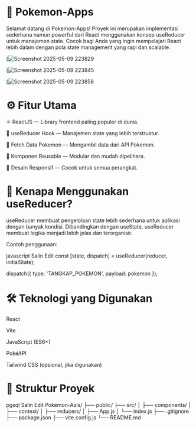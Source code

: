# 🐾 Pokemon-Apps
Selamat datang di Pokemon-Apps! Proyek ini merupakan implementasi sederhana namun powerful dari React menggunakan konsep useReducer untuk manajemen state. Cocok bagi Anda yang ingin mempelajari React lebih dalam dengan pola state management yang rapi dan scalable.


(![Screenshot 2025-05-09 223829](https://github.com/user-attachments/assets/bd097e12-0326-4fa4-92b3-4fed237a70ee)

(![Screenshot 2025-05-09 223845](https://github.com/user-attachments/assets/0f178a7e-0405-4b1a-8fba-aa15e80945c7)

(![Screenshot 2025-05-09 223858](https://github.com/user-attachments/assets/b3efcc59-82b0-499f-b925-53869ea9c405)




# ⚙️ Fitur Utama
⚛️ ReactJS — Library frontend paling populer di dunia.

🧠 useReducer Hook — Manajemen state yang lebih terstruktur.

🔄 Fetch Data Pokemon — Mengambil data dari API Pokemon.

🧩 Komponen Reusable — Modular dan mudah dipelihara.

📱 Desain Responsif — Cocok untuk semua perangkat.

# 🧠 Kenapa Menggunakan useReducer?
useReducer membuat pengelolaan state lebih sederhana untuk aplikasi dengan banyak kondisi. Dibandingkan dengan useState, useReducer membuat logika menjadi lebih jelas dan terorganisir.

Contoh penggunaan:

javascript
Salin
Edit
const [state, dispatch] = useReducer(reducer, initialState);

dispatch({ type: 'TANGKAP_POKEMON', payload: pokemon });
# 🛠️ Teknologi yang Digunakan
React

Vite

JavaScript (ES6+)

PokéAPI

Tailwind CSS (opsional, jika digunakan)

# 📂 Struktur Proyek
pgsql
Salin
Edit
Pokemon-Azis/
├── public/
├── src/
│   ├── components/
│   ├── context/
│   ├── reducers/
│   ├── App.js
│   └── index.js
├── .gitignore
├── package.json
├── vite.config.js
└── README.md
